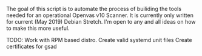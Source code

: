 The goal of this script is to automate the process of builiding the tools needed for an operational Openvas v10 Scanner.
It is currently only written for current (May 2019) Debian Stretch.
I'm open to any and all ideas on how to make this more useful. 

TODO: 
   Work with RPM based distro.
   Create valid systemd unit files
   Create certificates for gsad 
   
